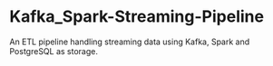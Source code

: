 # Kafka_Spark-Streaming-Pipeline
An ETL pipeline handling streaming data using Kafka, Spark and PostgreSQL as storage.
